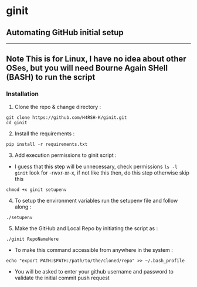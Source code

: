 # ginit
## Automating GitHub initial setup

---
**Note** 
This is for Linux, I have no idea about other OSes, but you will need Bourne Again SHell (BASH) to run the script
---

### Installation
1. Clone the repo & change directory :

```
git clone https://github.com/H4RSH-K/ginit.git
cd ginit
```
2. Install the requirements :
```
pip install -r requirements.txt
```

3. Add execution permissions to ginit script :
- I guess that this step will be unnecessary, check permissions ```ls -l ginit``` look for -rwxr-xr-x, if not like this then, do this step otherwise skip this
```
chmod +x ginit setupenv
```

4. To setup the environment variables run the setupenv file and follow along :
```
./setupenv
```

5. Make the GitHub and Local Repo by initiating the script as :
```
./ginit RepoNameHere
```
- To make this command accessible from anywhere in the system :
```
echo "export PATH:$PATH:/path/to/the/cloned/repo" >> ~/.bash_profile
```

- You will be asked to enter your github username and password to validate the initial commit push request
